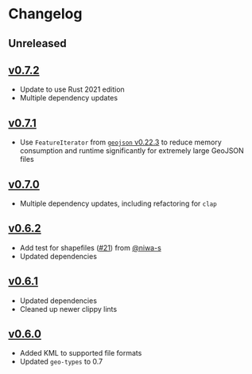 # Changelog

## Unreleased

## [v0.7.2](https://github.com/pjsier/echomap/releases/tag/v0.7.2)

- Update to use Rust 2021 edition
- Multiple dependency updates

## [v0.7.1](https://github.com/pjsier/echomap/releases/tag/v0.7.1)

- Use `FeatureIterator` from [`geojson` v0.22.3](https://github.com/georust/geojson/releases/tag/0.22.3) to reduce memory consumption and runtime significantly for extremely large GeoJSON files

## [v0.7.0](https://github.com/pjsier/echomap/releases/tag/v0.7.0)

- Multiple dependency updates, including refactoring for `clap`

## [v0.6.2](https://github.com/pjsier/echomap/releases/tag/v0.6.2)

- Add test for shapefiles ([#21](https://github.com/pjsier/echomap/pull/21)) from [@niwa-s](https://github.com/niwa-s)
- Updated dependencies

## [v0.6.1](https://github.com/pjsier/echomap/releases/tag/v0.6.1)

- Updated dependencies
- Cleaned up newer clippy lints

## [v0.6.0](https://github.com/pjsier/echomap/releases/tag/v0.6.0)

- Added KML to supported file formats
- Updated `geo-types` to 0.7
